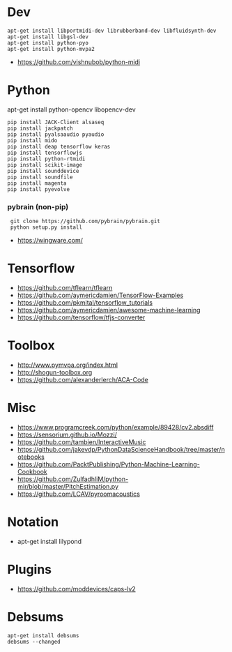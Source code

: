 # Dev

```
apt-get install libportmidi-dev librubberband-dev libfluidsynth-dev 
apt-get install libgsl-dev 
apt-get install python-pyo
apt-get install python-mvpa2
```

- https://github.com/vishnubob/python-midi

# Python

apt-get install python-opencv libopencv-dev

```
pip install JACK-Client alsaseq 
pip install jackpatch
pip install pyalsaaudio pyaudio 
pip install mido 
pip install deap tensorflow keras 
pip install tensorflowjs
pip install python-rtmidi
pip install scikit-image
pip install sounddevice
pip install soundfile
pip install magenta
pip install pyevolve
```

### pybrain (non-pip)

```
 git clone https://github.com/pybrain/pybrain.git
 python setup.py install
 ```
 
- https://wingware.com/

# Tensorflow

- https://github.com/tflearn/tflearn
- https://github.com/aymericdamien/TensorFlow-Examples
- https://github.com/pkmital/tensorflow_tutorials
- https://github.com/aymericdamien/awesome-machine-learning
- https://github.com/tensorflow/tfjs-converter

# Toolbox 

- http://www.pymvpa.org/index.html
- http://shogun-toolbox.org
- https://github.com/alexanderlerch/ACA-Code

# Misc

- https://www.programcreek.com/python/example/89428/cv2.absdiff
- https://sensorium.github.io/Mozzi/
- https://github.com/tambien/InteractiveMusic
- https://github.com/jakevdp/PythonDataScienceHandbook/tree/master/notebooks
- https://github.com/PacktPublishing/Python-Machine-Learning-Cookbook
- https://github.com/ZulfadhliM/python-mir/blob/master/PitchEstimation.py
- https://github.com/LCAV/pyroomacoustics

# Notation

 - apt-get install lilypond
 
# Plugins

- https://github.com/moddevices/caps-lv2

# Debsums

```
apt-get install debsums 
debsums --changed
```
